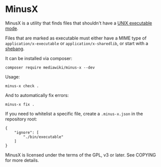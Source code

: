 MinusX
======

MinusX is a utility that finds files that shouldn't have a
[UNIX executable mode](https://en.wikipedia.org/wiki/Modes_%28Unix%29).

Files that are marked as executable must either have a MIME type of
`application/x-executable` or `application/x-sharedlib`, or start with
a [shebang](https://en.wikipedia.org/wiki/Shebang_%28Unix%29).

It can be installed via composer:

`composer require mediawiki/minus-x --dev`

Usage:

`minus-x check .`

And to automatically fix errors:

`minus-x fix .`


If you need to whitelist a specific file, create a `.minus-x.json` in
the repository root:

```
{
	"ignore": [
		"./bin/executable"
	]
}
```


MinusX is licensed under the terms of the GPL, v3 or later. See COPYING
for more details.
